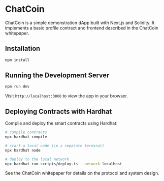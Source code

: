 # ChatCoin

ChatCoin is a simple demonstration dApp built with Next.js and Solidity. It implements a basic profile contract and frontend described in the ChatCoin whitepaper.

## Installation

```bash
npm install
```

## Running the Development Server

```bash
npm run dev
```

Visit `http://localhost:3000` to view the app in your browser.

## Deploying Contracts with Hardhat

Compile and deploy the smart contracts using Hardhat:

```bash
# compile contracts
npx hardhat compile

# start a local node (in a separate terminal)
npx hardhat node

# deploy to the local network
npx hardhat run scripts/deploy.ts --network localhost
```

See the ChatCoin whitepaper for details on the protocol and system design.
